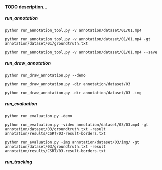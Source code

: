 #### TODO description...


##### run_annotation

```
python run_annotation_tool.py -v annotation/dataset/01/01.mp4
```

```
python run_annotation_tool.py -v annotation/dataset/01/01.mp4 -gt annotation/dataset/01/groundtruth.txt
```

```
python run_annotation_tool.py -v annotation/dataset/01/01.mp4 --save
```


##### run_draw_annotation

```
python run_draw_annotation.py --demo
```

```
python run_draw_annotation.py -dir annotation/dataset/03
```

```
python run_draw_annotation.py -dir annotation/dataset/03 -img
```


##### run_evaluation

```
python run_evaluation.py -demo
```

```
python run_evaluation.py -video annotation/dataset/03/03.mp4 -gt annotation/dataset/03/groundtruth.txt -result annotation/results/CSRT/03-result-borders.txt
```

```
python run_evaluation.py -img annotation/dataset/03/img/ -gt annotation/dataset/03/groundtruth.txt -result annotation/results/CSRT/03-result-borders.txt
```


##### run_tracking

